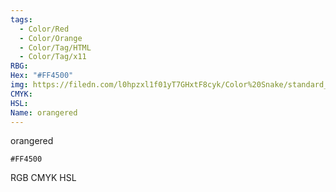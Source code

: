 ```yaml
---
tags:
  - Color/Red
  - Color/Orange
  - Color/Tag/HTML
  - Color/Tag/x11
RBG: 
Hex: "#FF4500"
img: https://filedn.com/l0hpzxl1f01yT7GHxtF8cyk/Color%20Snake/standard_csv_to_svg/#FF4500.svg
CMYK: 
HSL: 
Name: orangered
---
```

orangered
```palette
#FF4500
```
RGB
CMYK
HSL